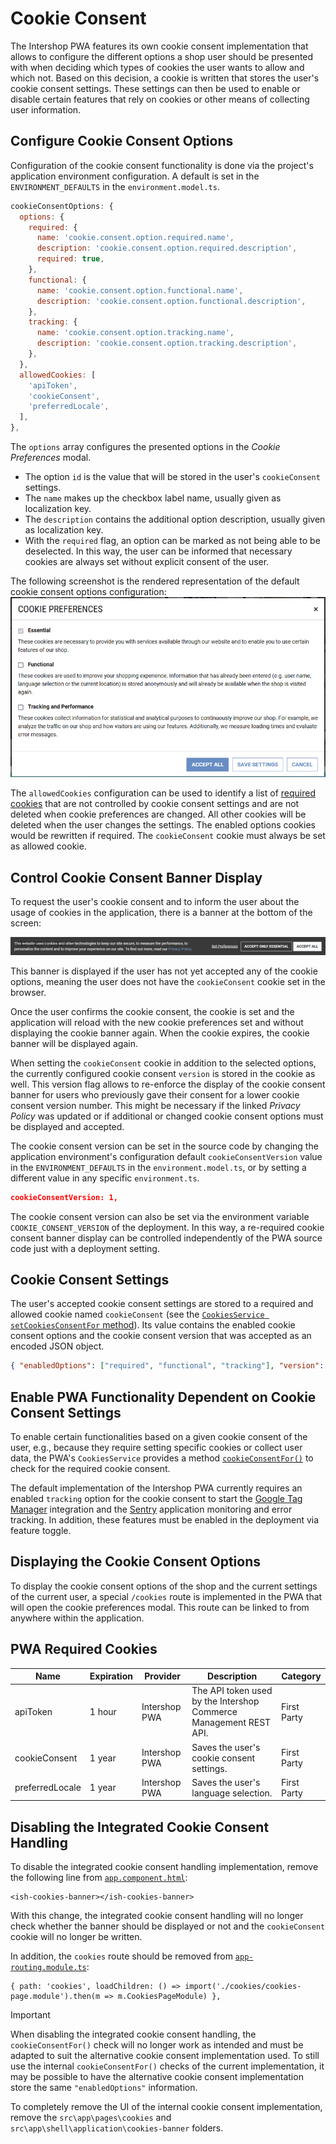 <!--
kb_guide
kb_pwa
kb_everyone
kb_sync_latest_only
-->

# Cookie Consent

The Intershop PWA features its own cookie consent implementation that allows to configure the different options a shop user should be presented with when deciding which types of cookies the user wants to allow and which not.
Based on this decision, a cookie is written that stores the user's cookie consent settings.
These settings can then be used to enable or disable certain features that rely on cookies or other means of collecting user information.

## Configure Cookie Consent Options

Configuration of the cookie consent functionality is done via the project's application environment configuration.
A default is set in the `ENVIRONMENT_DEFAULTS` in the `environment.model.ts`.

```javascript
cookieConsentOptions: {
  options: {
    required: {
      name: 'cookie.consent.option.required.name',
      description: 'cookie.consent.option.required.description',
      required: true,
    },
    functional: {
      name: 'cookie.consent.option.functional.name',
      description: 'cookie.consent.option.functional.description',
    },
    tracking: {
      name: 'cookie.consent.option.tracking.name',
      description: 'cookie.consent.option.tracking.description',
    },
  },
  allowedCookies: [
    'apiToken',
    'cookieConsent',
    'preferredLocale',
  ],
},
```

The `options` array configures the presented options in the _Cookie Preferences_ modal.

- The option `id` is the value that will be stored in the user's `cookieConsent` settings.
- The `name` makes up the checkbox label name, usually given as localization key.
- The `description` contains the additional option description, usually given as localization key.
- With the `required` flag, an option can be marked as not being able to be deselected.
  In this way, the user can be informed that necessary cookies are always set without explicit consent of the user.

The following screenshot is the rendered representation of the default cookie consent options configuration:
![Cookie Preferences](./cookie-preferences.png)

The `allowedCookies` configuration can be used to identify a list of [required cookies](#pwa-required-cookies) that are not controlled by cookie consent settings and are not deleted when cookie preferences are changed.
All other cookies will be deleted when the user changes the settings.
The enabled options cookies would be rewritten if required.
The `cookieConsent` cookie must always be set as allowed cookie.

## Control Cookie Consent Banner Display

To request the user's cookie consent and to inform the user about the usage of cookies in the application, there is a banner at the bottom of the screen:

![Cookie Banner](./cookie-banner.png)

This banner is displayed if the user has not yet accepted any of the cookie options, meaning the user does not have the `cookieConsent` cookie set in the browser.

Once the user confirms the cookie consent, the cookie is set and the application will reload with the new cookie preferences set and without displaying the cookie banner again.
When the cookie expires, the cookie banner will be displayed again.

When setting the `cookieConsent` cookie in addition to the selected options, the currently configured cookie consent `version` is stored in the cookie as well.
This version flag allows to re-enforce the display of the cookie consent banner for users who previously gave their consent for a lower cookie consent version number.
This might be necessary if the linked _Privacy Policy_ was updated or if additional or changed cookie consent options must be displayed and accepted.

The cookie consent version can be set in the source code by changing the application environment's configuration default `cookieConsentVersion` value in the `ENVIRONMENT_DEFAULTS` in the `environment.model.ts`, or by setting a different value in any specific `environment.ts`.

```json
cookieConsentVersion: 1,
```

The cookie consent version can also be set via the environment variable `COOKIE_CONSENT_VERSION` of the deployment.
In this way, a re-required cookie consent banner display can be controlled independently of the PWA source code just with a deployment setting.

## Cookie Consent Settings

The user's accepted cookie consent settings are stored to a required and allowed cookie named `cookieConsent` (see the [`CookiesService setCookiesConsentFor` method](../../src/app/core/utils/cookies/cookies.service.ts)).
Its value contains the enabled cookie consent options and the cookie consent version that was accepted as an encoded JSON object.

```json
{ "enabledOptions": ["required", "functional", "tracking"], "version": "1" }
```

## Enable PWA Functionality Dependent on Cookie Consent Settings

To enable certain functionalities based on a given cookie consent of the user, e.g., because they require setting specific cookies or collect user data, the PWA's `CookiesService` provides a method [`cookieConsentFor()`](../../src/app/core/utils/cookies/cookies.service.ts) to check for the required cookie consent.

The default implementation of the Intershop PWA currently requires an enabled `tracking` option for the cookie consent to start the [Google Tag Manager](https://support.google.com/tagmanager) integration and the [Sentry](https://sentry.io) application monitoring and error tracking.
In addition, these features must be enabled in the deployment via feature toggle.

## Displaying the Cookie Consent Options

To display the cookie consent options of the shop and the current settings of the current user, a special `/cookies` route is implemented in the PWA that will open the cookie preferences modal.
This route can be linked to from anywhere within the application.

## PWA Required Cookies

| Name            | Expiration | Provider      | Description                                                       | Category    |
| --------------- | ---------- | ------------- | ----------------------------------------------------------------- | ----------- |
| apiToken        | 1 hour     | Intershop PWA | The API token used by the Intershop Commerce Management REST API. | First Party |
| cookieConsent   | 1 year     | Intershop PWA | Saves the user's cookie consent settings.                         | First Party |
| preferredLocale | 1 year     | Intershop PWA | Saves the user's language selection.                              | First Party |

## Disabling the Integrated Cookie Consent Handling

To disable the integrated cookie consent handling implementation, remove the following line from [`app.component.html`](../../src/app/app.component.html):

```
<ish-cookies-banner></ish-cookies-banner>
```

With this change, the integrated cookie consent handling will no longer check whether the banner should be displayed or not and the `cookieConsent` cookie will no longer be written.

In addition, the `cookies` route should be removed from [`app-routing.module.ts`](../../src/app/pages/app-routing.module.ts):

```
{ path: 'cookies', loadChildren: () => import('./cookies/cookies-page.module').then(m => m.CookiesPageModule) },
```

> [!IMPORTANT]
> When disabling the integrated cookie consent handling, the `cookieConsentFor()` check will no longer work as intended and must be adapted to suit the alternative cookie consent implementation used.
> To still use the internal `cookieConsentFor()` checks of the current implementation, it may be possible to have the alternative cookie consent implementation store the same `"enabledOptions"` information.

To completely remove the UI of the internal cookie consent implementation, remove the `src\app\pages\cookies` and `src\app\shell\application\cookies-banner` folders.
